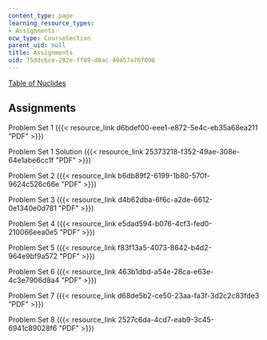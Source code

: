 ```yaml
---
content_type: page
learning_resource_types:
- Assignments
ocw_type: CourseSection
parent_uid: null
title: Assignments
uid: 75ddc6ce-282e-ff89-d8ac-49457a76f098
---
```


[Table of Nuclides](http://atom.kaeri.re.kr/)

Assignments
-----------

Problem Set 1 ({{< resource_link d6bdef00-eee1-e872-5e4c-eb35a68ea211 "PDF" >}})

Problem Set 1 Solution ({{< resource_link 25373218-f352-49ae-308e-64e1abe6cc1f "PDF" >}})

Problem Set 2 ({{< resource_link b6db89f2-6199-1b80-570f-9624c526c66e "PDF" >}})

Problem Set 3 ({{< resource_link d4b62dba-6f6c-a2de-6612-0e1340e0d781 "PDF" >}})

Problem Set 4 ({{< resource_link e5dad594-b076-4cf3-fed0-210066eea0e5 "PDF" >}})

Problem Set 5 ({{< resource_link f83f13a5-4073-8642-b4d2-964e9bf9a572 "PDF" >}})

Problem Set 6 ({{< resource_link 463b1dbd-a54e-28ca-e63e-4c3e7906d8a4 "PDF" >}})

Problem Set 7 ({{< resource_link d68de5b2-ce50-23aa-fa3f-3d2c2c83fde3 "PDF" >}})

Problem Set 8 ({{< resource_link 2527c6da-4cd7-eab9-3c45-6941c89028f6 "PDF" >}})